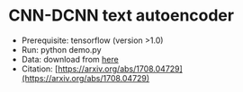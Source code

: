 # CNN-DCNN text autoencoder

* Prerequisite: tensorflow (version >1.0)
* Run: python demo.py
* Data: download from [here](https://drive.google.com/file/d/0B52eYWrYWqIpQzhBNkVxaV9mMjQ/view)
* Citation: [https://arxiv.org/abs/1708.04729](https://arxiv.org/abs/1708.04729)

